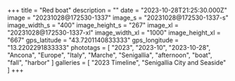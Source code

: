 +++
title = "Red boat"
description = ""
date = "2023-10-28T21:25:30.000Z"
image = "20231028@172530-1337"
image_s = "20231028@172530-1337-s"
image_width_s = "400"
image_height_s = "267"
image_xl = "20231028@172530-1337-xl"
image_width_xl = "1000"
image_height_xl = "667"
gps_latitude = "43.7201140833333"
gps_longitude = "13.2202291833333"
phototags = [ "2023", "2023-10", "2023-10-28", "Ancona", "Europe", "Italy", "Marche", "Senigallia", "afternoon", "boat", "fall", "harbor" ]
galleries = [ "2023 Timeline", "Senigallia City and Seaside" ]
+++
